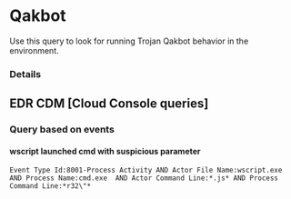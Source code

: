 # Qakbot

Use this query to look for running Trojan Qakbot behavior in the environment.

### Details

## EDR CDM [Cloud Console queries]

### Query based on events

#### wscript launched cmd with suspicious parameter
```
Event Type Id:8001-Process Activity AND Actor File Name:wscript.exe AND Process Name:cmd.exe  AND Actor Command Line:*.js* AND Process Command Line:*r32\"*

```
